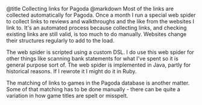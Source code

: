 @title		Collecting links for Pagoda
@markdown
Most of the links are collected automatically for Pagoda.  Once
a month I run a special web spider to collect links to reviews
and walkthroughs and the like from the websites I link to.  It's
an automated process because collecting links, and checking
existing links are still valid, is too much to do manually.  Websites
change their structures regularly to add to the load.

The web spider is scripted using a custom DSL.  I do use this web
spider for other things like scanning bank statements for what I've spent
so it is general purpose sort of.  The web spider is implemented in Java,
partly for historical reasons.  If I rewrote it I might do it in Ruby.

The matching of links to games in the Pagoda database is another
matter.  Some of that matching has to be done manually - there can
be quite a variation in how game titles are spelt or misspelt.
